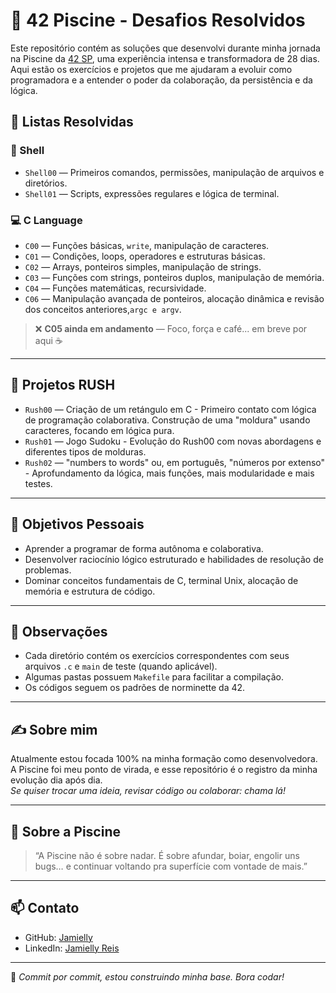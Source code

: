 # 🧠 42 Piscine - Desafios Resolvidos

Este repositório contém as soluções que desenvolvi durante minha jornada na Piscine da [42 SP](https://www.42sp.org.br/), uma experiência intensa e transformadora de 28 dias. Aqui estão os exercícios e projetos que me ajudaram a evoluir como programadora e a entender o poder da colaboração, da persistência e da lógica.

## 🧰 Listas Resolvidas

### 🐚 Shell

- `Shell00` — Primeiros comandos, permissões, manipulação de arquivos e diretórios.
- `Shell01` — Scripts, expressões regulares e lógica de terminal.

### 💻 C Language

- `C00` — Funções básicas, `write`, manipulação de caracteres.
- `C01` — Condições, loops, operadores e estruturas básicas.
- `C02` — Arrays, ponteiros simples, manipulação de strings.
- `C03` — Funções com strings, ponteiros duplos, manipulação de memória.
- `C04` — Funções matemáticas, recursividade.
- `C06` — Manipulação avançada de ponteiros, alocação dinâmica e revisão dos conceitos anteriores,`argc e argv`.

> ❌ **C05 ainda em andamento** — Foco, força e café... em breve por aqui ☕

---

## 🚀 Projetos RUSH

- `Rush00` — Criação de um retángulo em C - Primeiro contato com lógica de programação colaborativa. Construção de uma "moldura" usando caracteres, focando em lógica pura.
- `Rush01` — Jogo Sudoku - Evolução do Rush00 com novas abordagens e diferentes tipos de molduras.
- `Rush02` — "numbers to words" ou, em português, "números por extenso" - Aprofundamento da lógica, mais funções, mais modularidade e mais testes.

---

## 📌 Objetivos Pessoais

- Aprender a programar de forma autônoma e colaborativa.
- Desenvolver raciocínio lógico estruturado e habilidades de resolução de problemas.
- Dominar conceitos fundamentais de C, terminal Unix, alocação de memória e estrutura de código.

---

## 📎 Observações

- Cada diretório contém os exercícios correspondentes com seus arquivos `.c` e `main` de teste (quando aplicável).
- Algumas pastas possuem `Makefile` para facilitar a compilação.
- Os códigos seguem os padrões de norminette da 42.

---

## ✍️ Sobre mim

Atualmente estou focada 100% na minha formação como desenvolvedora. A Piscine foi meu ponto de virada, e esse repositório é o registro da minha evolução dia após dia.  
*Se quiser trocar uma ideia, revisar código ou colaborar: chama lá!*

---

## 🌊 Sobre a Piscine

> “A Piscine não é sobre nadar. É sobre afundar, boiar, engolir uns bugs… e continuar voltando pra superfície com vontade de mais.”

---

## 📫 Contato

- GitHub: [Jamielly](https://github.com/Jamielly)
- LinkedIn: [Jamielly Reis](https://www.linkedin.com/in/jamielly-reis/)

---

🧪 *Commit por commit, estou construindo minha base. Bora codar!*
